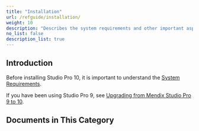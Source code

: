 ```yaml
---
title: "Installation"
url: /refguide/installation/
weight: 10
description: "Describes the system requirements and other important aspects of installing and using Studio Pro 10."
no_list: false
description_list: true
---
```


## Introduction

Before installing Studio Pro 10, it is important to understand the [System Requirements](/refguide/system-requirements/). 

If you have been using Studio Pro 9, see [Upgrading from Mendix Studio Pro 9 to 10](/refguide/upgrading-from-9-to-10/).

## Documents in This Category
